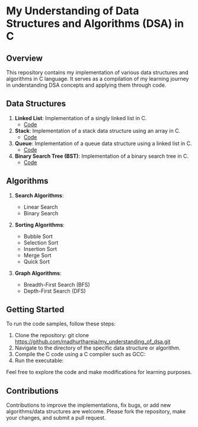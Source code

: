 # My Understanding of Data Structures and Algorithms (DSA) in C

## Overview
This repository contains my implementation of various data structures and algorithms in C language. It serves as a compilation of my learning journey in understanding DSA concepts and applying them through code.

## Data Structures
1. **Linked List**: Implementation of a singly linked list in C.
   - [Code](linked_list)
2. **Stack**: Implementation of a stack data structure using an array in C.
   - [Code](stack)
3. **Queue**: Implementation of a queue data structure using a linked list in C.
   - [Code](queue)
4. **Binary Search Tree (BST)**: Implementation of a binary search tree in C.
   - [Code](binary_search_tree)

## Algorithms
1. **Search Algorithms**:
   - Linear Search
   - Binary Search

2. **Sorting Algorithms**:
   - Bubble Sort
   - Selection Sort
   - Insertion Sort
   - Merge Sort
   - Quick Sort

3. **Graph Algorithms**:
   - Breadth-First Search (BFS)
   - Depth-First Search (DFS)

## Getting Started
To run the code samples, follow these steps:
1. Clone the repository: git clone https://github.com/madhurthareja/my_understanding_of_dsa.git
2. Navigate to the directory of the specific data structure or algorithm.
3. Compile the C code using a C compiler such as GCC:
4. Run the executable:


Feel free to explore the code and make modifications for learning purposes.

## Contributions
Contributions to improve the implementations, fix bugs, or add new algorithms/data structures are welcome. Please fork the repository, make your changes, and submit a pull request.
